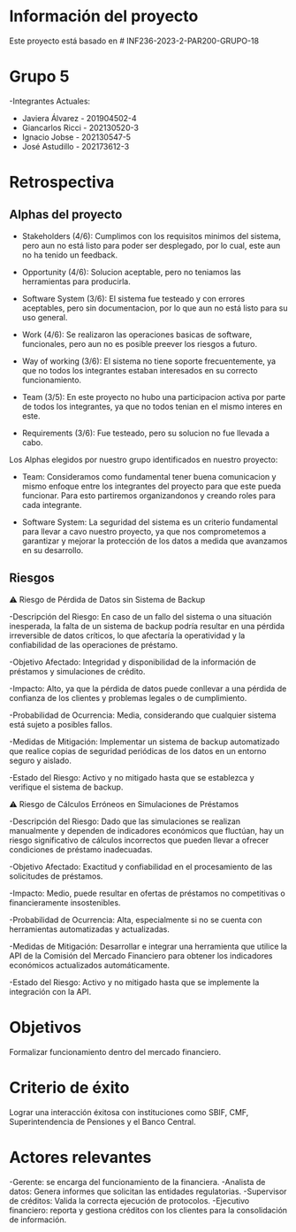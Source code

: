 # Información del proyecto
Este proyecto está basado en # INF236-2023-2-PAR200-GRUPO-18

# Grupo 5
-Integrantes Actuales: 

* Javiera Álvarez - 201904502-4
* Giancarlos Ricci - 202130520-3
* Ignacio Jobse - 202130547-5 
* José Astudillo - 202173612-3

# Retrospectiva

## Alphas del proyecto

* Stakeholders (4/6): Cumplimos con los requisitos minimos del sistema, pero aun no está listo para poder ser desplegado, por lo cual, este aun no ha tenido un feedback.

* Opportunity (4/6): Solucion aceptable, pero no teniamos las herramientas para producirla.

* Software System (3/6): El sistema fue testeado y con errores aceptables, pero sin documentacion, por lo que aun no está listo para su uso general.

* Work (4/6): Se realizaron las operaciones basicas de software, funcionales, pero aun no es posible preever los riesgos a futuro.

* Way of working (3/6): El sistema no tiene soporte frecuentemente, ya que no todos los integrantes estaban interesados en su correcto funcionamiento.

* Team (3/5): En este proyecto no hubo una participacion activa por parte de todos los integrantes, ya que no todos tenian en el mismo interes en este.

* Requirements (3/6): Fue testeado, pero su solucion no fue llevada a cabo.

Los Alphas elegidos por nuestro grupo identificados en nuestro proyecto:

* Team: Consideramos como fundamental tener buena comunicacion y mismo enfoque entre los integrantes del proyecto para que este pueda funcionar. Para esto partiremos organizandonos y creando roles para cada integrante.

* Software System: La seguridad del sistema es un criterio fundamental para llevar a cavo nuestro proyecto, ya que nos comprometemos a garantizar y mejorar la protección de los datos a medida que avanzamos en su desarrollo.


## Riesgos 

⚠ Riesgo de Pérdida de Datos sin Sistema de Backup 

-Descripción del Riesgo: En caso de un fallo del sistema o una situación inesperada, la falta de un sistema de backup podría resultar en una pérdida irreversible de datos críticos, lo que afectaría la operatividad y la confiabilidad de las operaciones de préstamo.

-Objetivo Afectado: Integridad y disponibilidad de la información de préstamos y simulaciones de crédito.

-Impacto: Alto, ya que la pérdida de datos puede conllevar a una pérdida de confianza de los clientes y problemas legales o de cumplimiento.

-Probabilidad de Ocurrencia: Media, considerando que cualquier sistema está sujeto a posibles fallos.

-Medidas de Mitigación: Implementar un sistema de backup automatizado que realice copias de seguridad periódicas de los datos en un entorno seguro y aislado.

-Estado del Riesgo: Activo y no mitigado hasta que se establezca y verifique el sistema de backup.


⚠︎ Riesgo de Cálculos Erróneos en Simulaciones de Préstamos

-Descripción del Riesgo: Dado que las simulaciones se realizan manualmente y dependen de indicadores económicos que fluctúan, hay un riesgo significativo de cálculos incorrectos que pueden llevar a ofrecer condiciones de préstamo inadecuadas.

-Objetivo Afectado: Exactitud y confiabilidad en el procesamiento de las solicitudes de préstamos.

-Impacto: Medio, puede resultar en ofertas de préstamos no competitivas o financieramente insostenibles.

-Probabilidad de Ocurrencia: Alta, especialmente si no se cuenta con herramientas automatizadas y actualizadas.

-Medidas de Mitigación: Desarrollar e integrar una herramienta que utilice la API de la Comisión del Mercado Financiero para obtener los indicadores económicos actualizados automáticamente.

-Estado del Riesgo: Activo y no mitigado hasta que se implemente la integración con la API.

# Objetivos
Formalizar funcionamiento dentro del mercado financiero.
# Criterio de éxito 
Lograr una interacción éxitosa con instituciones como SBIF, CMF, Superintendencia de Pensiones y el Banco Central. 

# Actores relevantes
-Gerente: se encarga del funcionamiento de la financiera.
-Analista de datos: Genera informes que solicitan las entidades regulatorias. 
-Supervisor de créditos: Valida la correcta ejecución de protocolos. 
-Ejecutivo financiero: reporta y gestiona créditos con los clientes para la consolidación de información. 
